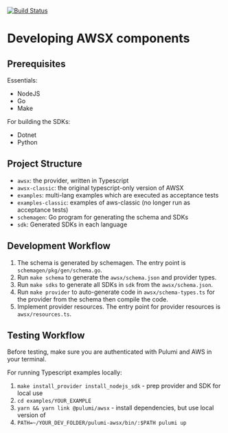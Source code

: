 [![Build Status](https://travis-ci.com/pulumi/pulumi-awsx.svg?token=eHg7Zp5zdDDJfTjY8ejq&branch=master)](https://travis-ci.com/pulumi/pulumi-awsx)

# Developing AWSX components

## Prerequisites

Essentials:

- NodeJS
- Go
- Make

For building the SDKs:

- Dotnet
- Python

## Project Structure

- `awsx`: the provider, written in Typescript
- `awsx-classic`: the original typescript-only version of AWSX
- `examples`: multi-lang examples which are executed as acceptance tests
- `examples-classic`: examples of aws-classic (no longer run as acceptance tests)
- `schemagen`: Go program for generating the schema and SDKs
- `sdk`: Generated SDKs in each language

## Development Workflow

1. The schema is generated by schemagen. The entry point is `schemagen/pkg/gen/schema.go`.
1. Run `make schema` to generate the `awsx/schema.json` and provider types.
1. Run `make sdks` to generate all SDKs in `sdk` from the `awsx/schema.json`.
1. Run `make provider` to auto-generate code in `awsx/schema-types.ts` for the provider from the schema then compile the code.
1. Implement provider resources. The entry point for provider resources is `awsx/resources.ts`.

## Testing Workflow

Before testing, make sure you are authenticated with Pulumi and AWS in your terminal.

For running Typescript examples locally:

1. `make install_provider install_nodejs_sdk` - prep provider and SDK for local use
1. `cd examples/YOUR_EXAMPLE`
1. `yarn && yarn link @pulumi/awsx` - install dependencies, but use local version of
1. `PATH=~/YOUR_DEV_FOLDER/pulumi-awsx/bin/:$PATH pulumi up`
